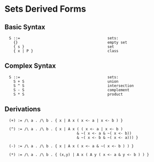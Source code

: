 Sets Derived Forms
==================

Basic Syntax
------------

```
  S ::=                                        sets:
    {}                                         empty set
    { s }                                      set
    { x | P }                                  class
```

Complex Syntax
--------------

```
  S ::=                                        sets:
    S + S                                      union
    S ^ S                                      intersection
    S - S                                      complement
    S * S                                      product
```

Derivations
-----------

```
  (+) := /\ a . /\ b . { x | A x ( x <- a | x <- b ) }
```

```
  (^) := /\ a . /\ b . { x | A x ( ( x <- a | x <- b )
                                 & ~( x <- a & ~( x <- b))
                                 & ~( x <- b & ~( x <- a))) }
```

```
  (-) := /\ a . /\ b . { x | A x ( x <- a & ~( x <- b ) ) }
```

```
  (*) := /\ a . /\ b . { (x,y) | A x ( A y ( x <- a & y <- b ) ) }
```
